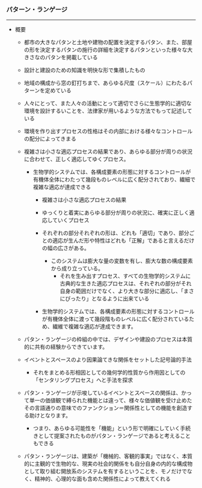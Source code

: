 ###  パターン・ランゲージ


---


- 概要
    - 都市の大きなパタンと土地や建物の配置を決定するパタン、また、部屋の形を決定するパタンの施行の詳細を決定するパタンといった様々な大きさなのパタンを掲載している
    
	- 設計と建設のための知識を明快な形で集積したもの
	- 地域の構成から窓の釘打ちまで、あらゆる尺度（スケール）にわたるパターンを定めている
	- 人々にとって、また人々の活動にとって適切でさらに生態学的に適切な環境を設計するいことを、法律家が用いるような方法でもって記述している

    - 環境を作り出すプロセスの性格はその内部における様々なコントロールの配分によってきまる
    
    - 複雑さは小さな適応プロセスの結果であり、あらゆる部分が周りの状況に合わせて、正しく適応してゆくプロセス。
        - 生物学的システムでは、各構成要素の形態に対するコントロールが有機体全体にわたって幾段ものレベルに広く配分されており、繊細で複雑な適応が達成できる
            - 複雑さは小さな適応プロセスの結果
            - ゆっくりと着実にあらゆる部分が周りの状況に、確実に正しく適応していくプロセス
            - それぞれの部分それぞれの形は、どれも「適切」であり、部分ごとの適応が生んだ形や特性はどれも「正解」であると言えるだけの幅の広さがある。
                - このシステムは膨大な量の変数を有し、膨大な数の構成要素から成り立っている。
                    - それを生み出すプロセス、すべての生物学的システムに古典的な生きた適応プロセスは、それぞれの部分がそれ自身の範囲だけでなく、より大きな部分に適応し、「まさにぴったり」となるように出来ている
                    
            - 生物学的システムでは、各構成要素の形態に対するコントロールが有機体全体に渡って幾段階ものレベルに広く配分されているため、繊維で複雑な適応が達成できます。
            
    - パタン・ランゲージの枠組の中では、デザインや建設のプロセスは本質的に共有の経験からできています。
    
    - イベントとスペースのより因果論てきな関係をセットした記号論的手法
        - それをまとめる形相因としての幾何学的性質から作用因としての「センタリングプロセス」へと手法を探求
        
    - パタン・ランゲージが示唆しているイベントとスペースの関係は、かって単一の価値観で縛られた機能とは違って、様々な価値観を受け止めたその言語通りの意味でのファンクション＝関係性としての機能を創造する助けとなります。
        - つまり、あらゆる可能性を「機能」という形で明確にしていく手続きとして提案されたものがパタン・ランゲージであると考えることもできる
        
    - パタン・ランゲージは、建築が「機械的、客観的事実」ではなく、本質的に主観的で生物的な、現実の社会的関係をも自分自身の内的な構成物として取り組む開放系のシステムを有するということを、モノだけでなく、精神的、心理的な面も含めた関係性によって教えてくれる
    